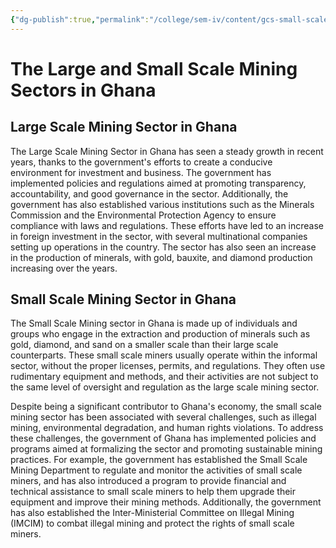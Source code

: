 ```yaml
---
{"dg-publish":true,"permalink":"/college/sem-iv/content/gcs-small-scale-and-large-scale-mining/"}
---
```


# The Large and Small Scale Mining Sectors in Ghana

## Large Scale Mining Sector in Ghana
The Large Scale Mining Sector in Ghana has seen a steady growth in recent years, thanks to the government's efforts to create a conducive environment for investment and business. The government has implemented policies and regulations aimed at promoting transparency, accountability, and good governance in the sector. Additionally, the government has also established various institutions such as the Minerals Commission and the Environmental Protection Agency to ensure compliance with laws and regulations. These efforts have led to an increase in foreign investment in the sector, with several multinational companies setting up operations in the country. The sector has also seen an increase in the production of minerals, with gold, bauxite, and diamond production increasing over the years.

## Small Scale Mining Sector in Ghana
The Small Scale Mining sector in Ghana is made up of individuals and groups who engage in the extraction and production of minerals such as gold, diamond, and sand on a smaller scale than their large scale counterparts. These small scale miners usually operate within the informal sector, without the proper licenses, permits, and regulations. They often use rudimentary equipment and methods, and their activities are not subject to the same level of oversight and regulation as the large scale mining sector.

Despite being a significant contributor to Ghana's economy, the small scale mining sector has been associated with several challenges, such as illegal mining, environmental degradation, and human rights violations. To address these challenges, the government of Ghana has implemented policies and programs aimed at formalizing the sector and promoting sustainable mining practices. For example, the government has established the Small Scale Mining Department to regulate and monitor the activities of small scale miners, and has also introduced a program to provide financial and technical assistance to small scale miners to help them upgrade their equipment and improve their mining methods. Additionally, the government has also established the Inter-Ministerial Committee on Illegal Mining (IMCIM) to combat illegal mining and protect the rights of small scale miners.